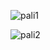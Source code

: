 

![pali1](https://github.com/user-attachments/assets/221e4b4d-92ce-4711-bde7-ff4d1a3458c3)


![pali2](https://github.com/user-attachments/assets/263a24b9-f73d-41d8-b3ae-ceea5b6a8ec4)
